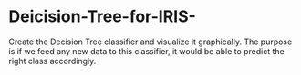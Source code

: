 # Deicision-Tree-for-IRIS-
Create the Decision Tree classifier and visualize it graphically.
The purpose is if we feed any new data to this classifier, it would be able to
predict the right class accordingly.
